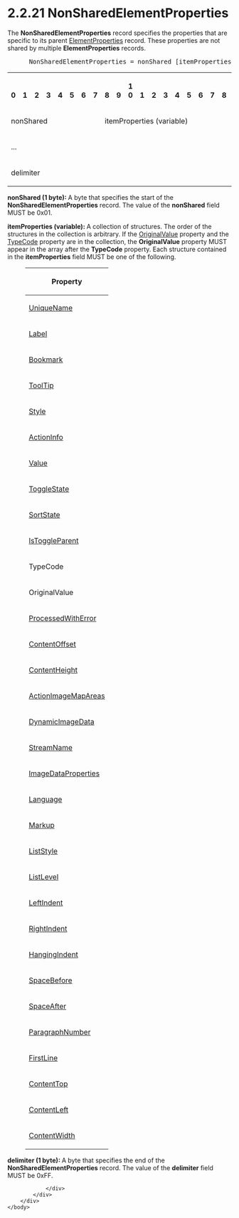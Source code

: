 <html dir="LTR" xmlns:mshelp="http://msdn.microsoft.com/mshelp" xmlns:ddue="http://ddue.schemas.microsoft.com/authoring/2003/5" xmlns:xlink="http://www.w3.org/1999/xlink" xmlns:tool="http://www.microsoft.com/tooltip">
    <head>
        <meta http-equiv="Content-Type" content="text/html; CHARSET=utf-8"></meta>
        <meta name="save" content="history"></meta>
        <title>2.2.21 NonSharedElementProperties</title>
        <xml>
            <mshelp:toctitle title="2.2.21 NonSharedElementProperties"></mshelp:toctitle>
            <mshelp:rltitle title="[MS-RPL]: NonSharedElementProperties"></mshelp:rltitle>
            <mshelp:keyword index="A" term="1b1b7882-84bb-47d4-a3d2-b020b8d23d7a"></mshelp:keyword>
            <mshelp:attr name="DCSext.ContentType" value="open specification"></mshelp:attr>
            <mshelp:attr name="AssetID" value="1b1b7882-84bb-47d4-a3d2-b020b8d23d7a"></mshelp:attr>
            <mshelp:attr name="TopicType" value="kbRef"></mshelp:attr>
            <mshelp:attr name="DCSext.Title" value="[MS-RPL]: NonSharedElementProperties" />
        </xml>
    </head>
    <body>
        <div id="header">
            <h1 class="heading">2.2.21 NonSharedElementProperties</h1>
        </div>
        <div id="mainSection">
            <div id="mainBody">
                <div id="allHistory" class="saveHistory"></div>
                <div id="sectionSection0" class="section" name="collapseableSection">
                    

<p>The <b>NonSharedElementProperties</b> record specifies the
properties that are specific to its parent <a href="d7f6cef2-01c6-4562-a4a0-5f205d79963e.html">ElementProperties</a> record.
These properties are not shared by multiple <b>ElementProperties</b>
records.           </p>

<dl>
<dd>
<div><pre> NonSharedElementProperties = nonShared [itemProperties] delimiter
</pre></div>
</dd></dl>

<table>
 <tr>
  <th><p><br>0</p></th>
  <th><p><br>1</p></th>
  <th><p><br>2</p></th>
  <th><p><br>3</p></th>
  <th><p><br>4</p></th>
  <th><p><br>5</p></th>
  <th><p><br>6</p></th>
  <th><p><br>7</p></th>
  <th><p><br>8</p></th>
  <th><p><br>9</p></th>
  <th><p>1<br>0</p></th>
  <th><p><br>1</p></th>
  <th><p><br>2</p></th>
  <th><p><br>3</p></th>
  <th><p><br>4</p></th>
  <th><p><br>5</p></th>
  <th><p><br>6</p></th>
  <th><p><br>7</p></th>
  <th><p><br>8</p></th>
  <th><p><br>9</p></th>
  <th><p>2<br>0</p></th>
  <th><p><br>1</p></th>
  <th><p><br>2</p></th>
  <th><p><br>3</p></th>
  <th><p><br>4</p></th>
  <th><p><br>5</p></th>
  <th><p><br>6</p></th>
  <th><p><br>7</p></th>
  <th><p><br>8</p></th>
  <th><p><br>9</p></th>
  <th><p>3<br>0</p></th>
  <th><p><br>1</p></th>
 </tr>
 <tr>
  <td colspan="8">
  <p>nonShared</p>
  </td>
  <td colspan="24">
  <p>itemProperties
  (variable)</p>
  </td>
 </tr>
 <tr>
  <td colspan="32">
  <p>...</p>
  </td>
 </tr>
 <tr>
  <td colspan="8">
  <p>delimiter</p>
  </td>
  
 </tr>
</table>

<p><b>nonShared (1 byte): </b>A byte that specifies the
start of the <b>NonSharedElementProperties</b> record. The value of the <b>nonShared</b>
field MUST be 0x01.</p>

<p><b>itemProperties (variable): </b>A collection of
structures. The order of the structures in the collection is arbitrary. If the <a href="50e2d7e4-3987-43c5-9b07-91ae5d4ebfe6.html">OriginalValue</a> property and
the <a href="2033ee0a-00cc-4616-8fdf-e1b3fc070069.html">TypeCode</a> property
are in the collection, the <b>OriginalValue</b> property MUST appear in the
array after the <b>TypeCode</b> property. Each structure contained in the <b>itemProperties</b>
field MUST be one of the following.</p>

<dl>
<dd>
<table>
 <thead>
  <tr>
   <th>
   <p>Property</p>
   </th>
  </tr>
 </thead>
 <tr>
  <td>
  <p><a href="b754f19b-363f-4318-9d61-6daef05397ea.html">UniqueName</a></p>
  </td>
 </tr>
 <tr>
  <td>
  <p><a href="07e6d2f5-45d1-415f-b4d0-ed2de8bd7801.html">Label</a></p>
  </td>
 </tr>
 <tr>
  <td>
  <p><a href="4bcb32fe-6fca-461b-ab82-909174314629.html">Bookmark</a></p>
  </td>
 </tr>
 <tr>
  <td>
  <p><a href="700fe509-80a0-41c1-aedd-451cd43a9c1d.html">ToolTip</a></p>
  </td>
 </tr>
 <tr>
  <td>
  <p><a href="04bf25a1-2f43-4acf-b9eb-b9fa2dc45202.html">Style</a></p>
  </td>
 </tr>
 <tr>
  <td>
  <p><a href="3fb876eb-004e-429a-b723-0244f15ea27c.html">ActionInfo</a></p>
  </td>
 </tr>
 <tr>
  <td>
  <p><a href="3f7eea86-e226-47e0-bcc0-0b71b90172e1.html">Value</a></p>
  </td>
 </tr>
 <tr>
  <td>
  <p><a href="d728211e-bf81-4fc1-9938-119b741689b6.html">ToggleState</a></p>
  </td>
 </tr>
 <tr>
  <td>
  <p><a href="2bc8e003-d725-457c-9b54-84912252d98a.html">SortState</a></p>
  </td>
 </tr>
 <tr>
  <td>
  <p><a href="e474faf9-2be5-44c3-9bf6-76ab12309d9f.html">IsToggleParent</a></p>
  </td>
 </tr>
 <tr>
  <td>
  <p>TypeCode</p>
  </td>
 </tr>
 <tr>
  <td>
  <p>OriginalValue</p>
  </td>
 </tr>
 <tr>
  <td>
  <p><a href="b98627ed-202b-42ab-ad85-e676fe6757e2.html">ProcessedWithError</a></p>
  </td>
 </tr>
 <tr>
  <td>
  <p><a href="28bc13f3-9e30-4d77-8b73-2ed2843f1012.html">ContentOffset</a></p>
  </td>
 </tr>
 <tr>
  <td>
  <p><a href="d3beb818-1132-4cc6-a96b-50ac45bb2a07.html">ContentHeight</a></p>
  </td>
 </tr>
 <tr>
  <td>
  <p><a href="4708079b-c311-4311-ac51-3fa42ee89e43.html">ActionImageMapAreas</a></p>
  </td>
 </tr>
 <tr>
  <td>
  <p><a href="474cefa1-cfbf-46c4-a2a2-ee011a6d83a1.html">DynamicImageData</a></p>
  </td>
 </tr>
 <tr>
  <td>
  <p><a href="858a3b0e-17a7-447d-8fc3-9b56623c0097.html">StreamName</a></p>
  </td>
 </tr>
 <tr>
  <td>
  <p><a href="aaead105-cdad-4c4e-a8d5-0b48c8b0e882.html">ImageDataProperties</a></p>
  </td>
 </tr>
 <tr>
  <td>
  <p><a href="235d01b9-ca4b-4e7b-ba6d-646e5d859649.html">Language</a></p>
  </td>
 </tr>
 <tr>
  <td>
  <p><a href="d3fe9297-a043-4729-bf0b-fb63f8848248.html">Markup</a></p>
  </td>
 </tr>
 <tr>
  <td>
  <p><a href="4f607546-2a2e-4cf2-869b-1a994e7a0db1.html">ListStyle</a></p>
  </td>
 </tr>
 <tr>
  <td>
  <p><a href="5b84365d-251e-438a-92f4-5ff4619a2ce4.html">ListLevel</a></p>
  </td>
 </tr>
 <tr>
  <td>
  <p><a href="4b807519-fe1b-4d9b-bd27-b484fec814b2.html">LeftIndent</a></p>
  </td>
 </tr>
 <tr>
  <td>
  <p><a href="87063fe1-2139-422a-80de-47d6f710d59b.html">RightIndent</a></p>
  </td>
 </tr>
 <tr>
  <td>
  <p><a href="ebcf76fd-7a49-4b92-8628-05a303b4b3b1.html">HangingIndent</a></p>
  </td>
 </tr>
 <tr>
  <td>
  <p><a href="373409b2-38d6-47f2-8769-571fd820f3ba.html">SpaceBefore</a></p>
  </td>
 </tr>
 <tr>
  <td>
  <p><a href="7482a298-55f7-4580-844c-5d7b66abbcaf.html">SpaceAfter</a></p>
  </td>
 </tr>
 <tr>
  <td>
  <p><a href="4cbd1a36-8059-4524-adf3-72c9abd303ce.html">ParagraphNumber</a></p>
  </td>
 </tr>
 <tr>
  <td>
  <p><a href="7d6ff238-3cfc-4d11-b655-68b30ae09102.html">FirstLine</a></p>
  </td>
 </tr>
 <tr>
  <td>
  <p><a href="f08efee9-40fe-4ea5-a7ba-fd51d328118d.html">ContentTop</a></p>
  </td>
 </tr>
 <tr>
  <td>
  <p><a href="3afeff1d-f3fe-48d7-a894-bb22c529f181.html">ContentLeft</a></p>
  </td>
 </tr>
 <tr>
  <td>
  <p><a href="c1d32b49-7000-4fc9-ad64-324270432c15.html">ContentWidth</a></p>
  </td>
 </tr>
</table>
</dd></dl>

<p><b>delimiter (1 byte): </b>A byte that specifies the
end of the <b>NonSharedElementProperties</b> record. The value of the <b>delimiter</b>
field MUST be 0xFF.</p>


                </div>
            </div>
        </div>
    </body>
</html>